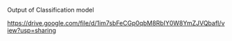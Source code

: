 Output of Classification model

https://drive.google.com/file/d/1im7sbFeCGp0qbM8RbIY0W8YmZJVQbafI/view?usp=sharing
